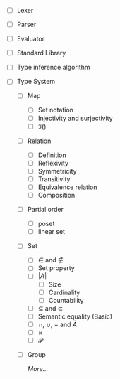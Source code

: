 - [ ] Lexer

- [ ] Parser

- [ ] Evaluator

- [ ] Standard Library

- [ ] Type inference algorithm

- [ ] Type System

  - [ ] Map

    - [ ] Set notation
    - [ ] Injectivity and surjectivity
    - [ ] $\Im()$

  - [ ] Relation

    - [ ] Definition
    - [ ] Reflexivity
    - [ ] Symmetricity
    - [ ] Transitivity
    - [ ] Equivalence relation
    - [ ] Composition

  - [ ] Partial order

    - [ ] poset
    - [ ] linear set

  - [ ] Set

    - [ ] $\in$ and $\notin$
    - [ ] Set property
    - [ ] $\left\vert A\right\vert$
      - [ ] Size
      - [ ] Cardinality
      - [ ] Countability
    - [ ] $\subseteq$ and $\subset$
    - [ ] Semantic equality (Basic)
    - [ ] $\cap$, $\cup$, $-$ and $\bar A$
    - [ ] $\times$
    - [ ] $\mathscr P$

  - [ ] Group

    *More…*